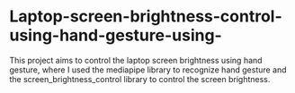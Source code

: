 # Laptop-screen-brightness-control-using-hand-gesture-using-
This project aims to control the laptop screen brightness using hand gesture, where I used the mediapipe library to recognize hand gesture and the screen_brightness_control library to control the screen brightness.
